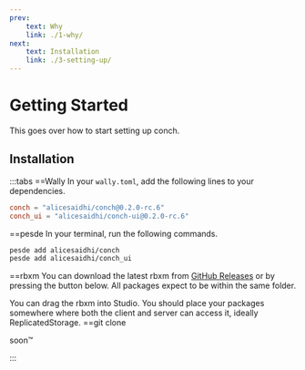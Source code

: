 ```yaml
---
prev:
    text: Why
    link: ./1-why/
next:
    text: Installation
    link: ./3-setting-up/
---
```


<script setup>
import { VPButton } from "vitepress/theme"
</script>

# Getting Started

This goes over how to start setting up conch.

## Installation

:::tabs
==Wally
In your `wally.toml`, add the following lines to your dependencies.

```toml
conch = "alicesaidhi/conch@0.2.0-rc.6"
conch_ui = "alicesaidhi/conch-ui@0.2.0-rc.6"
```

==pesde
In your terminal, run the following commands.

```sh
pesde add alicesaidhi/conch
pesde add alicesaidhi/conch_ui
```

==rbxm
You can download the latest rbxm from [GitHub Releases](https://github.com/alicesaidhi/conch/releases/latest/) or by pressing the button below. All packages expect to be within the same folder.

<VPButton href="https://github.com/alicesaidhi/conch/releases/latest/download/standalone.rbxm" text="Download latest rbxm"></VPButton>
<VPButton href="https://github.com/centau/vide/releases/latest" text="Vide"></VPButton>

You can drag the rbxm into Studio. You should place your packages somewhere where both the client and server can access it, ideally ReplicatedStorage.
==git clone

soon:tm:

:::
